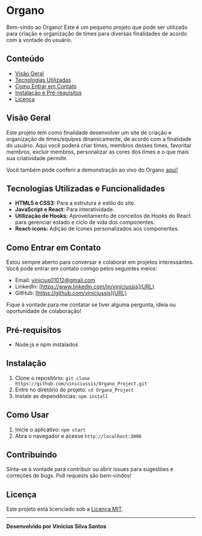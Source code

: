 # Organo

Bem-vindo ao Organo! Este é um pequeno projeto que pode ser utilizado para criação e organização de times para diversas finalidades de acordo com a vontade do usuário. 

## Conteúdo

- [Visão Geral](#visão-geral)
- [Tecnologias Utilizadas](#tecnologias-utilizadas)
- [Como Entrar em Contato](#como-entrar-em-contato)
- [Instalação e Pré-requisitos](#pré-requisitos)
- [Licença](#licença)

## Visão Geral

Este projeto tem como finalidade desenvolver um site de criação e organização de times/equipes dinamicamente, de acordo com a finalidade do usuário. Aqui você poderá criar times, membros desses times, favoritar membros, excluir membros, personalizar as cores dos times e o que mais sua criatividade permitir.

Você também pode conferir a demonstração ao vivo do Organo [aqui!](https://organo-project-jet.vercel.app)

## Tecnologias Utilizadas e Funcionalidades

- **HTML5 e CSS3:** Para a estrutura e estilo do site.
- **JavaScript e React:** Para interatividade.
- **Utilização de Hooks:** Aproveitamento de conceitos de Hooks do React para gerenciar estado e ciclo de vida dos componentes.
- **React-icons:** Adição de ícones personalizados aos componentes.

## Como Entrar em Contato

Estou sempre aberto para conversar e colaborar em projetos interessantes. Você pode entrar em contato comigo pelos seguintes meios:

- Email: vinicius01012@gmail.com
- LinkedIn: [https://www.linkedin.com/in/viniciussis](URL)
- GitHub: [https://github.com/viniciussis](URL)

Fique à vontade para me contatar se tiver alguma pergunta, ideia ou oportunidade de colaboração!

## Pré-requisitos

- Node.js e npm instalados

## Instalação

1. Clone o repositório: `git clone https://github.com/viniciussis/Organo_Project.git`
2. Entre no diretório do projeto: `cd Organo_Project`
3. Instale as dependências: `npm install`

## Como Usar

1. Inicie o aplicativo: `npm start`
2. Abra o navegador e acesse `http://localhost:3000`

## Contribuindo

Sinta-se à vontade para contribuir ou abrir issues para sugestões e correções de bugs. Pull requests são bem-vindos!

## Licença

Este projeto está licenciado sob a [Licença MIT](LICENSE).

---
**Desenvolvido por Vinícius Silva Santos**